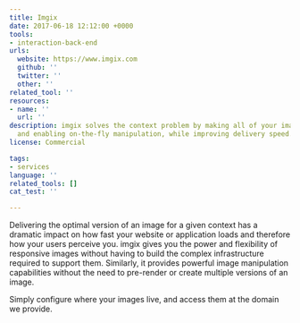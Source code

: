 ```yaml
---
title: Imgix
date: 2017-06-18 12:12:00 +0000
tools:
- interaction-back-end
urls:
  website: https://www.imgix.com
  github: ''
  twitter: ''
  other: ''
related_tool: ''
resources:
- name: ''
  url: ''
description: imgix solves the context problem by making all of your images responsive
  and enabling on-the-fly manipulation, while improving delivery speed.
license: Commercial

tags:
- services
language: ''
related_tools: []
cat_test: ''

---
```

Delivering the optimal version of an image for a given context has a dramatic impact on how fast your website or application loads and therefore how your users perceive you. imgix gives you the power and flexibility of responsive images without having to build the complex infrastructure required to support them. Similarly, it provides powerful image manipulation capabilities without the need to pre-render or create multiple versions of an image.

Simply configure where your images live, and access them at the domain we provide. 
